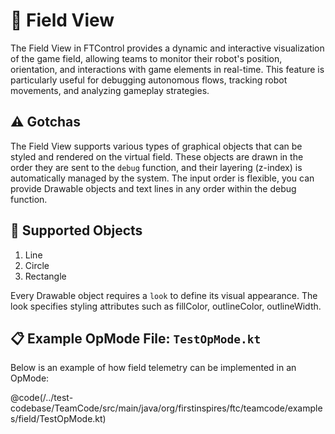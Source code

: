 # 🌟 Field View
The Field View  in FTControl provides a dynamic and interactive visualization of the game field, allowing teams to monitor their robot's position, orientation, and interactions with game elements in real-time. This feature is particularly useful for debugging autonomous flows, tracking robot movements, and analyzing gameplay strategies. 

## ⚠️ Gotchas
The Field View supports various types of graphical objects that can be styled and rendered on the virtual field. These objects are drawn in the order they are sent to the `debug` function, and their layering (z-index) is automatically managed by the system. The input order is flexible, you can provide Drawable objects and text lines in any order within the debug function.

## 🎨 Supported Objects
1. Line
2. Circle
3. Rectangle

Every Drawable object requires a `look` to define its visual appearance. The look specifies styling attributes such as fillColor, outlineColor, outlineWidth.

## 📋 Example OpMode File: `TestOpMode.kt`
Below is an example of how field telemetry can be implemented in an OpMode:

@code(/../test-codebase/TeamCode/src/main/java/org/firstinspires/ftc/teamcode/examples/field/TestOpMode.kt)